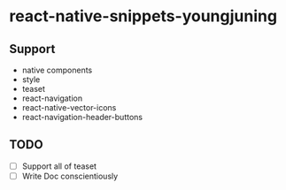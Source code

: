 # react-native-snippets-youngjuning

## Support

- native components
- style
- teaset
- react-navigation
- react-native-vector-icons
- react-navigation-header-buttons

## TODO

- [ ] Support all of teaset
- [ ] Write Doc  conscientiously
